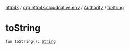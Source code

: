[http4k](../../index.md) / [org.http4k.cloudnative.env](../index.md) / [Authority](index.md) / [toString](./to-string.md)

# toString

`fun toString(): `[`String`](https://kotlinlang.org/api/latest/jvm/stdlib/kotlin/-string/index.html)